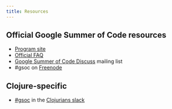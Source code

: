 ```yaml
---
title: Resources
---
```


## Official Google Summer of Code resources

* [Program site](https://summerofcode.withgoogle.com/)
* [Official FAQ](https://developers.google.com/open-source/gsoc/faq)
* [Google Summer of Code Discuss](https://groups.google.com/forum/#!forum/google-summer-of-code-discuss) mailing list
* #gsoc on [Freenode](http://freenode.net/)

## Clojure-specific

* [#gsoc][slack-gsoc] in the [Clojurians slack][slack]

  [clojure-ml]: http://groups.google.com/group/clojure
  [slack-gsoc]: https://clojurians.slack.com/messages/gsoc/
  [slack]: http://clojurians.net
